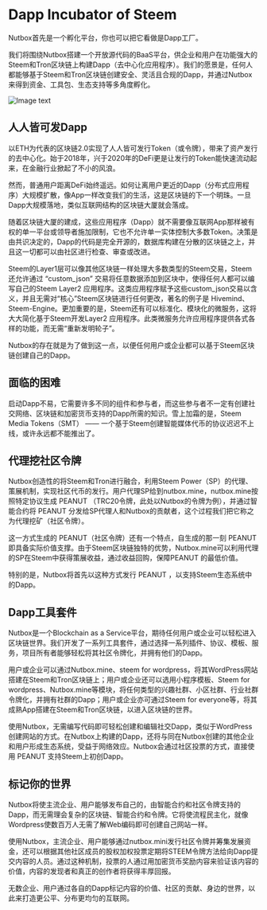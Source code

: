 # Dapp Incubator of Steem

Nutbox首先是一个孵化平台，你也可以把它看做是Dapp工厂。

我们将围绕Nutbox搭建一个开放源代码的BaaS平台，供企业和用户在功能强大的Steem和Tron区块链上构建Dapp（去中心化应用程序）。我们的愿景是，任何人都能够基于Steem和Tron区块链创建安全、灵活且合规的Dapp，并通过Nutbox来得到资金、工具包、生态支持等多角度孵化。

![Image text](http://wherein.mobi/wp-content/uploads/2020/10/nutboxs.dao2_.png)

## 人人皆可发Dapp

以ETH为代表的区块链2.0实现了人人皆可发行Token（或令牌），带来了资产发行的去中心化。始于2018年，兴于2020年的DeFi更是让发行的Token能快速流动起来，在金融行业掀起了不小的风浪。

然而，普通用户距离DeFi始终遥远。如何让离用户更近的Dapp（分布式应用程序）大规模扩散，像App一样改变我们的生活，这是区块链的下一个明珠。一旦Dapp大规模落地，类似互联网结构的区块链大厦就会落成。

随着区块链大厦的建成，这些应用程序（Dapp）就不需要像互联网App那样被有权的单一平台或领导者施加限制，它也不允许单一实体控制大多数Token。决策是由共识决定的，Dapp的代码是完全开源的，数据库构建在分散的区块链之上，并且这一切都可以由社区进行检查、审查或改进。

Steem的Layer1层可以像其他区块链一样处理大多数类型的Steem交易，Steem还允许通过 “custom_json” 交易将任意数据添加到区块中，使得任何人都可以编写自己的Steem Layer2 应用程序。这类应用程序赋予这些custom_json交易以含义，并且无需对“核心”Steem区块链进行任何更改，著名的例子是 Hivemind、Steem-Engine。更加重要的是，Steem还有可以标准化、模块化的微服务，这将大大简化基于Steem开发Layer2 应用程序。此类微服务允许应用程序提供各式各样的功能，而无需“重新发明轮子”。

Nutbox的存在就是为了做到这一点，以便任何用户或企业都可以基于Steem区块链创建自己的Dapp。

## 面临的困难

启动Dapp不易，它需要许多不同的组件和参与者，而这些参与者不一定有创建社交网络、区块链和加密货币支持的Dapp所需的知识。雪上加霜的是，Steem Media Tokens（SMT） —— 一个基于Steem创建智能媒体代币的协议迟迟不上线，或许永远都不能推出了。

## 代理挖社区令牌

Nutbox创造性的将Steem和Tron进行融合，利用Steem Power（SP）的代理、策展机制，实现社区代币的发行。用户代理SP给到nutbox.mine，nutbox.mine按照特定协议生成 PEANUT （TRC20令牌，此处以Nutbox的令牌为例），并通过智能合约将 PEANUT 分发给SP代理人和Nutbox的贡献者，这个过程我们把它称之为代理挖矿（社区令牌）。

这一方式生成的 PEANUT（社区令牌）还有一个特点，自生成的那一刻 PEANUT 即具备实际价值支撑。由于Steem区块链独特的优势，Nutbox.mine可以利用代理的SP在Steem中获得策展收益，通过收益回购，保障PEANUT 的最低价值。

特别的是，Nutbox将首先以这种方式发行 PEANUT ，以支持Steem生态系统中的Dapp。

## Dapp工具套件

Nutbox是一个Blockchain as a Service平台，期待任何用户或企业可以轻松进入区块链世界。我们开发了一系列工具套件，通过选择一系列插件、协议、模板、服务，项目所有者能够轻松将其社区令牌化，并拥有他们的Dapp。

用户或企业可以通过Nutbox.mine、steem for wordpress，将其WordPress网站搭建在Steem和Tron区块链上；用户或企业还可以选用小程序模板、Steem for wordpress、Nutbox.mine等模块，将任何类型的兴趣社群、小区社群、行业社群令牌化，并拥有社群的Dapp；用户或企业亦可通过Steem for everyone等，将其成熟App搭建在Steem和Tron区块链，以进入区块链的世界。

使用Nutbox，无需编写代码即可轻松创建和编辑社交Dapp，类似于WordPress创建网站的方式。在Nutbox上构建的Dapp，还将与同在Nutbox创建的其他企业和用户形成生态系统，受益于网络效应。Nutbox会通过社区投票的方式，直接使用 PEANUT 支持Steem上初创Dapp。

## 标记你的世界

Nutbox将使主流企业、用户能够发布自己的，由智能合约和社区令牌支持的Dapp，而无需理会复杂的区块链、智能合约和令牌。它将使流程民主化，就像Wordpress使数百万人无需了解Web编码即可创建自己网站一样。

使用Nutbox，主流企业、用户能够通过nutbox.mini发行社区令牌并筹集发展资金，还可以根据其他社区成员的股权加权投票定期将STEEM令牌方法给向Dapp提交内容的人员。通过这种机制，投票的人通过用加密货币奖励内容来验证该内容的价值，内容的发现者和真正的创作者将获得丰厚回报。

无数企业、用户通过各自的Dapp标记内容的价值、社区的贡献、身边的世界，以此来打造更公平、分布更均匀的互联网。
